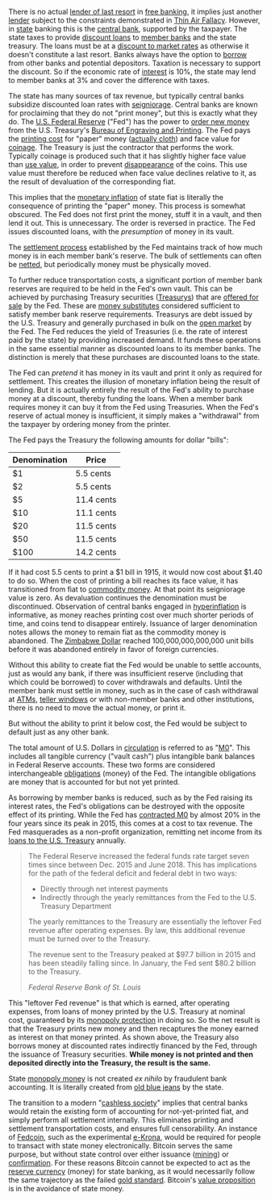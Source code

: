 There is no actual [lender of last resort](https://en.wikipedia.org/wiki/Lender_of_last_resort) in [free banking](https://en.wikipedia.org/wiki/Free_banking), it implies just another [lender](Glossary#lend) subject to the constraints demonstrated in [Thin Air Fallacy](Thin-Air-Fallacy). However, in [state](Glossary#state) banking this is the [central bank](https://en.wikipedia.org/wiki/Central_bank), supported by the taxpayer. The state taxes to provide [discount loans](https://en.wikipedia.org/wiki/Discount_window) to [member banks](https://en.wikipedia.org/wiki/Structure_of_the_Federal_Reserve_System#Member_Banks) and the state treasury. The loans must be at a [discount to market rates](https://www.frbdiscountwindow.org/pages/discount-rates/current-discount-rates) as otherwise it doesn't constitute a last resort. Banks always have the option to [borrow](Glossary#borrow) from other banks and potential depositors. Taxation is necessary to support the discount. So if the economic rate of [interest](Glossary#interest) is 10%, the state may lend to member banks at 3% and cover the difference with taxes.

The state has many sources of tax revenue, but typically central banks subsidize discounted loan rates with [seigniorage](https://en.wikipedia.org/wiki/Seigniorage). Central banks are known for proclaiming that they do not "print money", but this is exactly what they do. The [U.S. Federal Reserve](https://en.wikipedia.org/wiki/Federal_Reserve) ("Fed") has the power to [order new money](https://www.newyorkfed.org/aboutthefed/fedpoint/fed01.html) from the U.S. Treasury's [Bureau of Engraving and Printing](https://www.moneyfactory.gov). The Fed pays the [printing cost](https://www.federalreserve.gov/faqs/currency_12771.htm) for "paper" money ([actually cloth](https://www.moneyfactory.gov/hmimpaperandink.html)) and face value for [coinage](https://en.wikipedia.org/wiki/Coin). The Treasury is just the contractor that performs the work. Typically coinage is produced such that it has slightly higher face value than [use value](https://en.wikipedia.org/wiki/Use_value), in order to prevent [disappearance](https://en.wikipedia.org/wiki/Gresham%27s_law) of the coins. This use value must therefore be reduced when face value declines relative to it, as the result of devaluation of the corresponding fiat.

This implies that the [monetary inflation](https://en.wikipedia.org/wiki/Monetary_inflation) of state fiat is literally the consequence of printing the "paper" money. This process is somewhat obscured. The Fed does not first print the money, stuff it in a vault, and then lend it out. This is unnecessary. The order is reversed in practice. The Fed issues discounted loans, with the *presumption* of money in its vault. 

The [settlement process](https://en.wikipedia.org/wiki/Fedwire) established by the Fed maintains track of how much money is in each member bank's reserve. The bulk of settlements can often be [netted](https://en.wikipedia.org/wiki/Set-off_(law)#Close_out_netting), but periodically money must be physically moved.

To further reduce transportation costs, a significant portion of member bank reserves are required to be held in the Fed's own vault. This can be achieved by purchasing Treasury securities ([Treasurys](https://en.wikipedia.org/wiki/United_States_Treasury_security)) that are [offered for sale](https://www.stlouisfed.org/in-plain-english/a-closer-look-at-open-market-operations) by the Fed. These are [money substitutes](https://wiki.mises.org/wiki/Money_substitutes) considered sufficient to satisfy member bank reserve requirements. Treasurys are debt issued by the U.S. Treasury and generally purchased in bulk on the [open market](https://www.stlouisfed.org/in-plain-english/a-closer-look-at-open-market-operations) by the Fed. The Fed reduces the yield of Treasuries (i.e. the rate of interest paid by the state) by providing increased demand. It funds these operations in the same essential manner as discounted loans to its member banks. The distinction is merely that these purchases are discounted loans to the state.

The Fed can *pretend* it has money in its vault and print it only as required for settlement. This creates the illusion of monetary inflation being the result of lending. But it is actually entirely the result of the Fed's ability to purchase money at a discount, thereby funding the loans. When a member bank requires money it can buy it from the Fed using Treasuries. When the Fed's reserve of actual money is insufficient, it simply makes a "withdrawal" from the taxpayer by ordering money from the printer.

The Fed pays the Treasury the following amounts for dollar "bills":

|Denomination |Price       |
|-------------|------------|
| $1          | 5.5 cents  |
| $2          | 5.5 cents  |
| $5          | 11.4 cents |
| $10         | 11.1 cents |
| $20         | 11.5 cents |
| $50         | 11.5 cents |
| $100        | 14.2 cents |

If it had cost 5.5 cents to print a $1 bill in 1915, it would now cost about $1.40 to do so. When the cost of printing a bill reaches its face value, it has transitioned from fiat to [commodity money](https://en.wikipedia.org/wiki/Commodity_money). At that point its seigniorage value is zero. As devaluation continues the denomination must be discontinued. Observation of central banks engaged in [hyperinflation](https://en.wikipedia.org/wiki/Hyperinflation_in_Venezuela) is informative, as money reaches printing cost over much shorter periods of time, and coins tend to disappear entirely. Issuance of larger denomination notes allows the money to remain fiat as the commodity money is abandoned. The [Zimbabwe Dollar](https://en.wikipedia.org/wiki/Zimbabwean_dollar) reached 100,000,000,000,000 unit bills before it was abandoned entirely in favor of foreign currencies.

Without this ability to create fiat the Fed would be unable to settle accounts, just as would any bank, if there was insufficient reserve (including that which could be borrowed) to cover withdrawals and defaults. Until the member bank must settle in money, such as in the case of cash withdrawal at [ATMs](https://en.wikipedia.org/wiki/Automated_teller_machine), [teller windows](https://en.wikipedia.org/wiki/Bank_teller) or with non-member banks and other institutions, there is no need to move the actual money, or print it. 

But without the ability to print it below cost, the Fed would be subject to default just as any other bank.

The total amount of U.S. Dollars in [circulation](https://en.wikipedia.org/wiki/Money_supply#United_States) is referred to as "[M0](https://en.wikipedia.org/wiki/Money_supply#Empirical_measures_in_the_United_States_Federal_Reserve_System)". This includes all tangible currency ("vault cash") plus intangible bank balances in Federal Reserve accounts. These two forms are considered interchangeable [obligations](https://en.wikipedia.org/wiki/Money_supply#United_State) (money) of the Fed. The intangible obligations are money that is accounted for but not yet printed.

As borrowing by member banks is reduced, such as by the Fed raising its interest rates, the Fed's obligations can be destroyed with the opposite effect of its printing. While the Fed has [contracted M0](https://tradingeconomics.com/united-states/money-supply-m0) by almost 20% in the four years since its peak in 2015, this comes at a cost to tax revenue. The Fed masquerades as a non-profit organization, remitting net income from its [loans to the U.S. Treasury](https://www.stlouisfed.org/on-the-economy/2018/september/fed-payments-treasury-rising-interest-rates) annually.

> The Federal Reserve increased the federal funds rate target seven times since between Dec. 2015 and June 2018. This has implications for the path of the federal deficit and federal debt in two ways:
> 
> * Directly through net interest payments
> * Indirectly through the yearly remittances from the Fed to the U.S. Treasury Department
>
>The yearly remittances to the Treasury are essentially the leftover Fed revenue after operating expenses. By law, this additional revenue must be turned over to the Treasury.
> 
>The revenue sent to the Treasury peaked at $97.7 billion in 2015 and has been steadily falling since. In January, the Fed sent $80.2 billion to the Treasury.
>
> *Federal Reserve Bank of St. Louis*

This "leftover Fed revenue" is that which is earned, after operating expenses, from loans of money printed by the U.S. Treasury at nominal cost, guaranteed by its [monopoly protection](https://en.wikipedia.org/wiki/Counterfeit) in doing so. So the net result is that the Treasury prints new money and then recaptures the money earned as interest on that money printed. As shown above, the Treasury also borrows money at discounted rates indirectly financed by the Fed, through the issuance of Treasury securities. **While money is not printed and then deposited directly into the Treasury, the result is the same.**

State [monopoly money](Money-Taxonomy) is not created *ex nihilo* by fraudulent bank accounting. It is literally created from [old blue jeans](https://www.washingtonpost.com/news/wonk/wp/2013/12/16/how-tight-jeans-almost-ruined-americas-money) by the state.

The transition to a modern "[cashless society](https://www.nytimes.com/2018/11/21/business/sweden-cashless-society.html)" implies that central banks would retain the existing form of accounting for not-yet-printed fiat, and simply perform all settlement internally. This eliminates printing and settlement transportation costs, and ensures full censorability. An instance of [Fedcoin](Fedcoin-Objectives), such as the experimental [e-Krona](https://www.riksbank.se/en-gb/payments--cash/e-krona), would be required for people to transact with state money electronically. Bitcoin serves the same purpose, but without state control over either issuance ([mining](Glossary#mine)) or [confirmation](Glossary#confirmation). For these reasons Bitcoin cannot be expected to act as the [reserve currency](Reserve-Currency-Fallacy) (money) for state banking, as it would necessarily follow the same trajectory as the failed [gold standard](https://en.wikipedia.org/wiki/Gold_standard). Bitcoin's [value proposition](Value-Proposition) is in the avoidance of state money.
